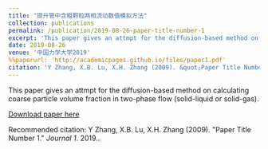 ```yaml
---
title: "提升管中含粗颗粒两相流动数值模拟方法"
collection: publications
permalink: /publication/2019-08-26-paper-title-number-1
excerpt: 'This paper gives an attmpt for the diffusion-based method on calculating coarse particle volume fraction in two-phase flow (solid-liquid or solid-gas).'
date: 2019-08-26
venue: '中国力学大学2019'
%%paperurl: 'http://academicpages.github.io/files/paper1.pdf'
citation: 'Y Zhang, X.B. Lu, X.H. Zhang (2009). &quot;Paper Title Number 1.&quot; <i>Journal 1</i>. 2019.'
---
```

This paper gives an attmpt for the diffusion-based method on calculating coarse particle volume fraction in two-phase flow (solid-liquid or solid-gas).

[Download paper here](http://academicpages.github.io/files/paper1.pdf)

Recommended citation: Y Zhang, X.B. Lu, X.H. Zhang (2009). &quot;Paper Title Number 1.&quot; <i>Journal 1</i>. 2019..
